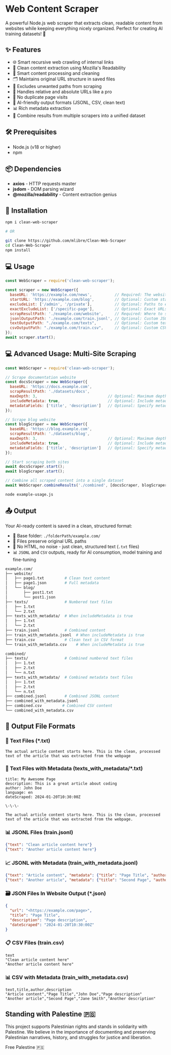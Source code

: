 # Web Content Scraper

A powerful Node.js web scraper that extracts clean, readable content from websites while keeping everything nicely organized. Perfect for creating AI training datasets! 🤖

## ✨ Features

- 🌐 Smart recursive web crawling of internal links
- 📝 Clean content extraction using Mozilla's Readability
- 🧹 Smart content processing and cleaning
- 🗂️ Maintains original URL structure in saved files
- 🚫 Excludes unwanted paths from scraping
- 🔄 Handles relative and absolute URLs like a pro
- 🎯 No duplicate page visits
- 🤖 AI-friendly output formats (JSONL, CSV, clean text)
- 📊 Rich metadata extraction
- 📁 Combine results from multiple scrapers into a unified dataset

## 🛠️ Prerequisites

- Node.js (v18 or higher)
- npm

## 📦 Dependencies

- **axios** - HTTP requests master
- **jsdom** - DOM parsing wizard
- **@mozilla/readability** - Content extraction genius

## 🚀 Installation

```bash
npm i clean-web-scraper

# OR

git clone https://github.com/mlibre/Clean-Web-Scraper
cd Clean-Web-Scraper
npm install
```

## 💻 Usage

```js
const WebScraper = require('clean-web-scraper');

const scraper = new WebScraper({
  baseURL: 'https://example.com/news',          // Required: The website base url to scrape
  startURL: 'https://example.com/blog',         // Optional: Custom starting URL
  excludeList: ['/admin', '/private'],          // Optional: Paths to exclude
  exactExcludeList: ['/specific-page'],         // Optional: Exact URLs to exclude
  scrapResultPath: './example.com/website',     // Required: Where to save the content
  jsonlOutputPath: './example.com/train.jsonl', // Optional: Custom JSONL output path
  textOutputPath: "./example.com/texts",        // Optional: Custom text output path
  csvOutputPath: "./example.com/train.csv",     // Optional: Custom CSV output path
});
await scraper.start();
```

## 💻 Advanced Usage: Multi-Site Scraping

```js
const WebScraper = require('clean-web-scraper');

// Scrape documentation website
const docsScraper = new WebScraper({
  baseURL: 'https://docs.example.com',
  scrapResultPath: './datasets/docs',
  maxDepth: 3,                               // Optional: Maximum depth for recursive crawling
  includeMetadata: true,                     // Optional: Include metadata in output files
  metadataFields: ['title', 'description']   // Optional: Specify metadata fields to include
});

// Scrape blog website
const blogScraper = new WebScraper({
  baseURL: 'https://blog.example.com',
  scrapResultPath: './datasets/blog',
  maxDepth: 3,                               // Optional: Maximum depth for recursive crawling
  includeMetadata: true,                     // Optional: Include metadata in output files
  metadataFields: ['title', 'description']   // Optional: Specify metadata fields to include
});

// Start scraping both sites
await docsScraper.start();
await blogScraper.start();

// Combine all scraped content into a single dataset
await WebScraper.combineResults('./combined', [docsScraper, blogScraper]);
```

```bash
node example-usage.js
```

## 📤 Output

Your AI-ready content is saved in a clean, structured format:

- 📁 Base folder: `./folderPath/example.com/`
- 📑 Files preserve original URL paths
- 🤖 No HTML, no noise - just clean, structured text (`.txt` files)
- 📊 `JSONL` and `CSV` outputs, ready for AI consumption, model training and fine-tuning

```bash
example.com/
├── website/
│   ├── page1.txt         # Clean text content
│   ├── page1.json        # Full metadata
│   └── blog/
│       ├── post1.txt
│       └── post1.json
├── texts/                # Numbered text files
│   ├── 1.txt
│   └── 2.txt
├── texts_with_metadata/  # When includeMetadata is true
│   ├── 1.txt
│   └── 2.txt
├── train.jsonl           # Combined content
├── train_with_metadata.jsonl  # When includeMetadata is true
├── train.csv             # Clean text in CSV format
└── train_with_metadata.csv    # When includeMetadata is true

combined/
├── texts/                # Combined numbered text files
│   ├── 1.txt
│   ├── 2.txt
│   └── n.txt
├── texts_with_metadata/  # Combined metadata text files
│   ├── 1.txt
│   ├── 2.txt
│   └── n.txt
├── combined.jsonl        # Combined JSONL content
├── combined_with_metadata.jsonl
├── combined.csv         # Combined CSV content
└── combined_with_metadata.csv
```

## 📄 Output File Formats

### 📝 Text Files (*.txt)

```text
The actual article content starts here. This is the clean, processed text of the article that was extracted from the webpage
```

### 📑 Text Files with Metadata (texts_with_metadata/*.txt)

```text
title: My Awesome Page
description: This is a great article about coding
author: John Doe
language: en
dateScraped: 2024-01-20T10:30:00Z

\-\-\-

The actual article content starts here. This is the clean, processed text of the article that was extracted from the webpage.
```

### 📊 JSONL Files (train.jsonl)

```json
{"text": "Clean article content here"}
{"text": "Another article content here"}
```

### 📈 JSONL with Metadata (train_with_metadata.jsonl)

```json
{"text": "Article content", "metadata": {"title": "Page Title", "author": "John Doe"}}
{"text": "Another article", "metadata": {"title": "Second Page", "author": "Jane Smith"}}
```

### 🗃️ JSON Files In Website Output  (*.json)

```json
{
  "url": "<https://example.com/page>",
  "title": "Page Title",
  "description": "Page description",
  "dateScraped": "2024-01-20T10:30:00Z"
}
```

### 📋 CSV Files (train.csv)

```csv
text
"Clean article content here"
"Another article content here"
```

### 📊 CSV with Metadata (train_with_metadata.csv)

```csv
text,title,author,description
"Article content","Page Title","John Doe","Page description"
"Another article","Second Page","Jane Smith","Another description"
```

## Standing with Palestine 🇵🇸

This project supports Palestinian rights and stands in solidarity with Palestine. We believe in the importance of documenting and preserving Palestinian narratives, history, and struggles for justice and liberation.

Free Palestine 🇵🇸
